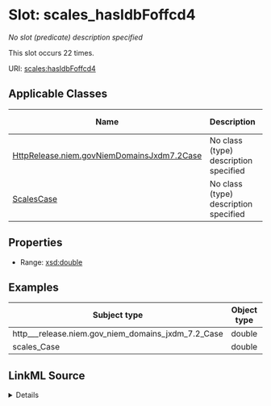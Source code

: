 

# Slot: scales_hasIdbFoffcd4


_No slot (predicate) description specified_






This slot occurs 22 times.


URI: [scales:hasIdbFoffcd4](http://schemas.scales-okn.org/rdf/scales#hasIdbFoffcd4)



<!-- no inheritance hierarchy -->





## Applicable Classes

| Name | Description | Modifies Slot |
| --- | --- | --- |
| [HttpRelease.niem.govNiemDomainsJxdm7.2Case](../classes/HttpRelease.niem.govNiemDomainsJxdm7.2Case.md) | No class (type) description specified |  yes  |
| [ScalesCase](../classes/ScalesCase.md) | No class (type) description specified |  yes  |







## Properties

* Range: [xsd:double](http://www.w3.org/2001/XMLSchema#double)






## Examples

| Subject type | Object type | Example subject | Example object | Occurrences |
| --- | --- | --- | --- | --- |
| http___release.niem.gov_niem_domains_jxdm_7.2_Case | double | scales:/CaseCriminal | -8.0 | 22 |
| scales_Case | double | scales:/CaseCriminal | -8.0 | 22 |




## LinkML Source

<details>

```yaml
name: scales_hasIdbFoffcd4
annotations:
  count:
    tag: count
    value: 22
description: No slot (predicate) description specified
examples:
- object:
    example_object: '-8.0'
    example_object_type: double
    example_predicate: scales:hasIdbFoffcd4
    example_subject: scales:/CaseCriminal
    example_subject_type: http___release.niem.gov_niem_domains_jxdm_7.2_Case
- object:
    example_object: '-8.0'
    example_object_type: double
    example_predicate: scales:hasIdbFoffcd4
    example_subject: scales:/CaseCriminal
    example_subject_type: scales_Case
from_schema: scales-kg
rank: 1000
slot_uri: scales:hasIdbFoffcd4
alias: scales_hasIdbFoffcd4
domain_of:
- http___release.niem.gov_niem_domains_jxdm_7.2_Case
- scales_Case
range: double

```
</details>